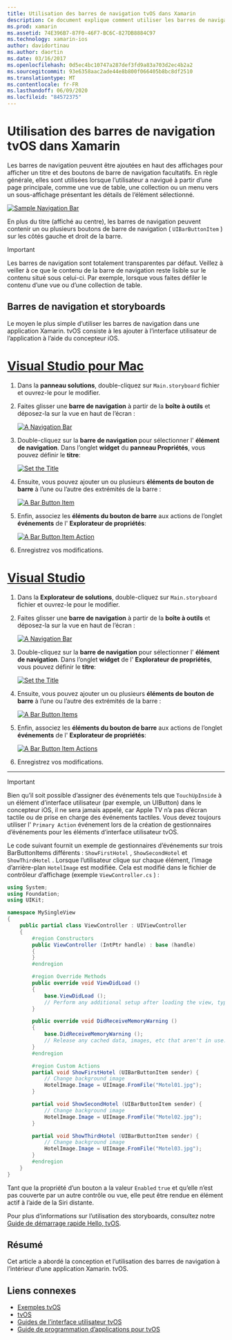 ```yaml
---
title: Utilisation des barres de navigation tvOS dans Xamarin
description: Ce document explique comment utiliser les barres de navigation dans une application tvOS générée avec Xamarin. Elle traite de la configuration des barres de navigation dans un Storyboard et de la réponse aux événements de ces boutons.
ms.prod: xamarin
ms.assetid: 74E396B7-87F0-46F7-BC6C-827DB8884C97
ms.technology: xamarin-ios
author: davidortinau
ms.author: daortin
ms.date: 03/16/2017
ms.openlocfilehash: 0d5ec4bc10747a287def3fd9a83a703d2ec4b2a2
ms.sourcegitcommit: 93e6358aac2ade44e8b800f066405b8bc8df2510
ms.translationtype: MT
ms.contentlocale: fr-FR
ms.lasthandoff: 06/09/2020
ms.locfileid: "84572375"
---
```

# <a name="working-with-tvos-navigation-bars-in-xamarin"></a>Utilisation des barres de navigation tvOS dans Xamarin

Les barres de navigation peuvent être ajoutées en haut des affichages pour afficher un titre et des boutons de barre de navigation facultatifs. En règle générale, elles sont utilisées lorsque l’utilisateur a navigué à partir d’une page principale, comme une vue de table, une collection ou un menu vers un sous-affichage présentant les détails de l’élément sélectionné.

[![](navigation-bars-images/navbar01.png "Sample Navigation Bar")](navigation-bars-images/navbar01.png#lightbox)

En plus du titre (affiché au centre), les barres de navigation peuvent contenir un ou plusieurs boutons de barre de navigation ( `UIBarButtonItem` ) sur les côtés gauche et droit de la barre.

> [!IMPORTANT]
> Les barres de navigation sont totalement transparentes par défaut. Veillez à veiller à ce que le contenu de la barre de navigation reste lisible sur le contenu situé sous celui-ci. Par exemple, lorsque vous faites défiler le contenu d’une vue ou d’une collection de table.

<a name="Navigation-Bars-and-Storyboards"></a>

## <a name="navigation-bars-and-storyboards"></a>Barres de navigation et storyboards

Le moyen le plus simple d’utiliser les barres de navigation dans une application Xamarin. tvOS consiste à les ajouter à l’interface utilisateur de l’application à l’aide du concepteur iOS.

# <a name="visual-studio-for-mac"></a>[Visual Studio pour Mac](#tab/macos)

1. Dans la **panneau solutions**, double-cliquez sur `Main.storyboard` fichier et ouvrez-le pour le modifier.
1. Faites glisser une **barre de navigation** à partir de la **boîte à outils** et déposez-la sur la vue en haut de l’écran :

    [![](navigation-bars-images/navbar02.png "A Navigation Bar")](navigation-bars-images/navbar02.png#lightbox)
1. Double-cliquez sur la **barre de navigation** pour sélectionner l' **élément de navigation**. Dans l’onglet **widget** du **panneau Propriétés**, vous pouvez définir le **titre**:

    [![](navigation-bars-images/navbar03.png "Set the Title")](navigation-bars-images/navbar03.png#lightbox)
1. Ensuite, vous pouvez ajouter un ou plusieurs **éléments de bouton de barre** à l’une ou l’autre des extrémités de la barre :

    [![](navigation-bars-images/navbar04.png "A Bar Button Item")](navigation-bars-images/navbar04.png#lightbox)
1. Enfin, associez les **éléments du bouton de barre** aux actions de l’onglet **événements** de l' **Explorateur de propriétés**:

    [![](navigation-bars-images/navbar05.png "A Bar Button Item Action")](navigation-bars-images/navbar05.png#lightbox)
1. Enregistrez vos modifications.

# <a name="visual-studio"></a>[Visual Studio](#tab/windows)

1. Dans la **Explorateur de solutions**, double-cliquez sur `Main.storyboard` fichier et ouvrez-le pour le modifier.
1. Faites glisser une **barre de navigation** à partir de la **boîte à outils** et déposez-la sur la vue en haut de l’écran :

    [![](navigation-bars-images/navbar02-vs.png "A Navigation Bar")](navigation-bars-images/navbar02-vs.png#lightbox)
1. Double-cliquez sur la **barre de navigation** pour sélectionner l' **élément de navigation**. Dans l’onglet **widget** de l' **Explorateur de propriétés**, vous pouvez définir le **titre**:

    [![](navigation-bars-images/navbar03-vs.png "Set the Title")](navigation-bars-images/navbar03-vs.png#lightbox)
1. Ensuite, vous pouvez ajouter un ou plusieurs **éléments de bouton de barre** à l’une ou l’autre des extrémités de la barre :

    [![](navigation-bars-images/navbar04-vs.png "A Bar Button Items")](navigation-bars-images/navbar04-vs.png#lightbox)
1. Enfin, associez les **éléments du bouton de barre** aux actions de l’onglet **événements** de l' **Explorateur de propriétés**:

    [![](navigation-bars-images/navbar05-vs.png "A Bar Button Item Actions")](navigation-bars-images/navbar05-vs.png#lightbox)
1. Enregistrez vos modifications.

-----

> [!IMPORTANT]
> Bien qu’il soit possible d’assigner des événements tels que `TouchUpInside` à un élément d’interface utilisateur (par exemple, un UIButton) dans le concepteur iOS, il ne sera jamais appelé, car Apple TV n’a pas d’écran tactile ou de prise en charge des événements tactiles. Vous devez toujours utiliser l' `Primary Action` événement lors de la création de gestionnaires d’événements pour les éléments d’interface utilisateur tvOS.

Le code suivant fournit un exemple de gestionnaires d’événements sur trois BarButtonItems différents : `ShowFirstHotel` , `ShowSecondHotel` et `ShowThirdHotel` . Lorsque l’utilisateur clique sur chaque élément, l’image d’arrière-plan `HotelImage` est modifiée. Cela est modifié dans le fichier de contrôleur d’affichage (exemple `ViewController.cs` ) :

```csharp
using System;
using Foundation;
using UIKit;

namespace MySingleView
{
    public partial class ViewController : UIViewController
    {
        #region Constructors
        public ViewController (IntPtr handle) : base (handle)
        {
        }
        #endregion

        #region Override Methods
        public override void ViewDidLoad ()
        {
            base.ViewDidLoad ();
            // Perform any additional setup after loading the view, typically from a nib.
        }

        public override void DidReceiveMemoryWarning ()
        {
            base.DidReceiveMemoryWarning ();
            // Release any cached data, images, etc that aren't in use.
        }
        #endregion

        #region Custom Actions
        partial void ShowFirstHotel (UIBarButtonItem sender) {
            // Change background image
            HotelImage.Image = UIImage.FromFile("Motel01.jpg");
        }

        partial void ShowSecondHotel (UIBarButtonItem sender) {
            // Change background image
            HotelImage.Image = UIImage.FromFile("Motel02.jpg");
        }

        partial void ShowThirdHotel (UIBarButtonItem sender) {
            // Change background image
            HotelImage.Image = UIImage.FromFile("Motel03.jpg");
        }
        #endregion
    }
}
```

Tant que la propriété d’un bouton a la valeur `Enabled` `true` et qu’elle n’est pas couverte par un autre contrôle ou vue, elle peut être rendue en élément actif à l’aide de la Siri distante.

Pour plus d’informations sur l’utilisation des storyboards, consultez notre [Guide de démarrage rapide Hello, tvOS](~/ios/tvos/get-started/hello-tvos.md).

<a name="Summary"></a>

## <a name="summary"></a>Résumé

Cet article a abordé la conception et l’utilisation des barres de navigation à l’intérieur d’une application Xamarin. tvOS.

## <a name="related-links"></a>Liens connexes

- [Exemples tvOS](https://docs.microsoft.com/samples/browse/?products=xamarin&term=Xamarin.iOS+tvOS)
- [tvOS](https://developer.apple.com/tvos/)
- [Guides de l’interface utilisateur tvOS](https://developer.apple.com/tvos/human-interface-guidelines/)
- [Guide de programmation d’applications pour tvOS](https://developer.apple.com/library/prerelease/tvos/documentation/General/Conceptual/AppleTV_PG/)
